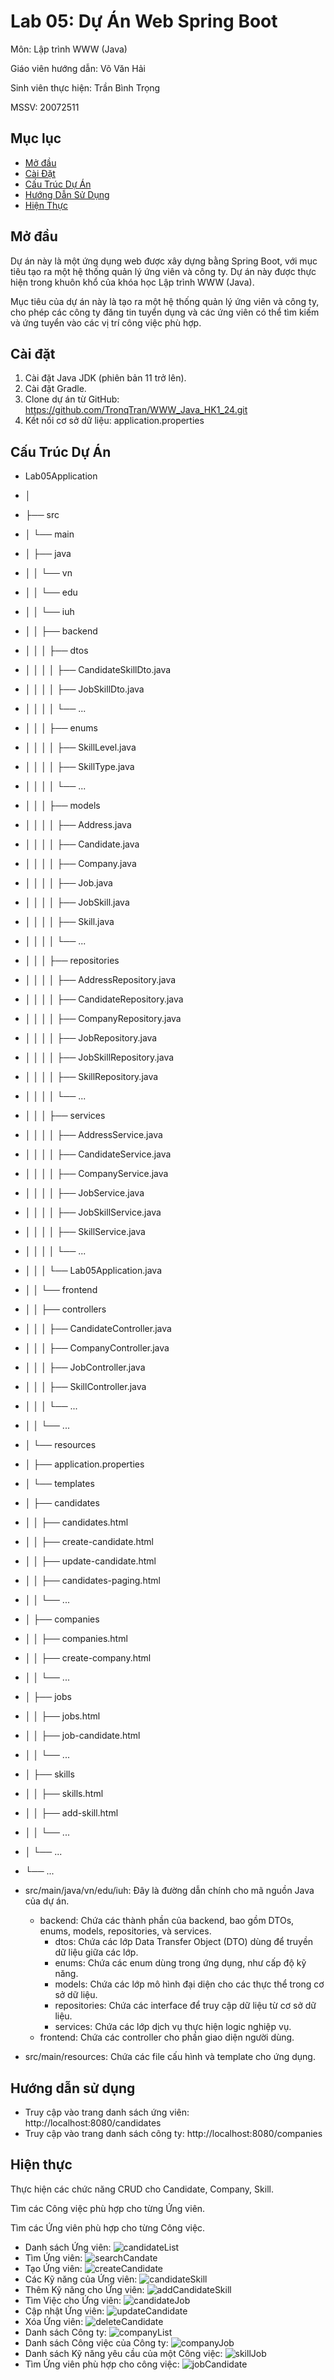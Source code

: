 # Lab 05: Dự Án Web Spring Boot

Môn: Lập trình WWW (Java)

Giáo viên hướng dẫn: Võ Văn Hải

Sinh viên thực hiện: Trần Bình Trọng

MSSV: 20072511

##  Mục lục

- [Mở đầu](#mở-đầu)
- [Cài Đặt](#cài-đặt)
- [Cấu Trúc Dự Án](#cấu-trúc-dự-án)
- [Hướng Dẫn Sử Dụng](#hướng-dẫn-sử-dụng)
- [Hiện Thực](#hiện-thực)


## Mở đầu

Dự án này là một ứng dụng web được xây dựng bằng Spring Boot, với mục tiêu tạo ra một 
hệ thống quản lý ứng viên và công ty. Dự án này được thực hiện trong khuôn khổ của khóa 
học Lập trình WWW (Java). 

Mục tiêu của dự án này là tạo ra một hệ thống quản lý ứng viên và công ty, cho phép các 
công ty đăng tin tuyển dụng và các ứng viên có thể tìm kiếm và ứng tuyển vào các vị trí 
công việc phù hợp. 

## Cài đặt

1. Cài đặt Java JDK (phiên bản 11 trở lên).
2. Cài đặt Gradle.
3. Clone dự án từ GitHub: https://github.com/TronqTran/WWW_Java_HK1_24.git
4. Kết nối cơ sở dữ liệu: application.properties

## Cấu Trúc Dự Án

- Lab05Application
- │
- ├── src
- │   └── main
- │       ├── java
- │       │   └── vn
- │       │       └── edu
- │       │           └── iuh
- │       │               ├── backend
- │       │               │   ├── dtos
- │       │               │   │   ├── CandidateSkillDto.java
- │       │               │   │   ├── JobSkillDto.java
- │       │               │   │   └── ...
- │       │               │   ├── enums
- │       │               │   │   ├── SkillLevel.java
- │       │               │   │   ├── SkillType.java
- │       │               │   │   └── ...
- │       │               │   ├── models
- │       │               │   │   ├── Address.java
- │       │               │   │   ├── Candidate.java
- │       │               │   │   ├── Company.java
- │       │               │   │   ├── Job.java
- │       │               │   │   ├── JobSkill.java
- │       │               │   │   ├── Skill.java
- │       │               │   │   └── ...
- │       │               │   ├── repositories
- │       │               │   │   ├── AddressRepository.java
- │       │               │   │   ├── CandidateRepository.java
- │       │               │   │   ├── CompanyRepository.java
- │       │               │   │   ├── JobRepository.java
- │       │               │   │   ├── JobSkillRepository.java
- │       │               │   │   ├── SkillRepository.java
- │       │               │   │   └── ...
- │       │               │   ├── services
- │       │               │   │   ├── AddressService.java
- │       │               │   │   ├── CandidateService.java
- │       │               │   │   ├── CompanyService.java
- │       │               │   │   ├── JobService.java
- │       │               │   │   ├── JobSkillService.java
- │       │               │   │   ├── SkillService.java
- │       │               │   │   └── ...
- │       │               │   └── Lab05Application.java
- │       │               └── frontend
- │       │                   ├── controllers
- │       │                   │   ├── CandidateController.java
- │       │                   │   ├── CompanyController.java
- │       │                   │   ├── JobController.java
- │       │                   │   ├── SkillController.java
- │       │                   │   └── ...
- │       │                   └── ...
- │       └── resources
- │           ├── application.properties
- │           └── templates
- │               ├── candidates
- │               │   ├── candidates.html
- │               │   ├── create-candidate.html
- │               │   ├── update-candidate.html
- │               │   ├── candidates-paging.html
- │               │   └── ...
- │               ├── companies
- │               │   ├── companies.html
- │               │   ├── create-company.html
- │               │   └── ...
- │               ├── jobs
- │               │   ├── jobs.html
- │               │   ├── job-candidate.html
- │               │   └── ...
- │               ├── skills
- │               │   ├── skills.html
- │               │   ├── add-skill.html
- │               │   └── ...
- │               └── ...
- └── ...

- src/main/java/vn/edu/iuh: Đây là đường dẫn chính cho mã nguồn Java của dự án.
    - backend: Chứa các thành phần của backend, bao gồm DTOs, enums, models, repositories, và services.
        - dtos: Chứa các lớp Data Transfer Object (DTO) dùng để truyền dữ liệu giữa các lớp.
        - enums: Chứa các enum dùng trong ứng dụng, như cấp độ kỹ năng.
        - models: Chứa các lớp mô hình đại diện cho các thực thể trong cơ sở dữ liệu.
        - repositories: Chứa các interface để truy cập dữ liệu từ cơ sở dữ liệu.
        - services: Chứa các lớp dịch vụ thực hiện logic nghiệp vụ.
    - frontend: Chứa các controller cho phần giao diện người dùng.
- src/main/resources: Chứa các file cấu hình và template cho ứng dụng.

## Hướng dẫn sử dụng

- Truy cập vào trang danh sách ứng viên: http://localhost:8080/candidates
- Truy cập vào trang danh sách công ty: http://localhost:8080/companies

## Hiện thực

Thực hiện các chức năng CRUD cho Candidate, Company, Skill.

Tìm các Công việc phù hợp cho từng Ứng viên.

Tìm các Ứng viên phù hợp cho từng Công việc.

- Danh sách Ứng viên: ![candidateList](./lib/img/candidateList.png)
- Tìm Ứng viên: ![searchCandate](./lib/img/searchCandidate.png)
- Tạo Ứng viên: ![createCandidate](./lib/img/createCandidate.png)
- Các Kỹ năng của Ứng viên: ![candidateSkill](./lib/img/candidateSkill.png)
- Thêm Kỹ năng cho Ứng viên: ![addCandidateSkill](./lib/img/addCandidateSkill.png)
- Tìm Việc cho Ứng viên: ![candidateJob](./lib/img/candidateJob.png)
- Cập nhật Ứng viên: ![updateCandidate](./lib/img/udateCandidate.png)
- Xóa Ứng viên: ![deleteCandidate](./lib/img/deleteCandidate.png)
- Danh sách Công ty: ![companyList](./lib/img/companyList.png)
- Danh sách Công việc của Công ty: ![companyJob](./lib/img/companyJob.png)
- Danh sách Kỹ năng yêu cầu của một Công việc: ![skillJob](./lib/img/skillJob.png)
- Tìm Ứng viên phù hợp cho công việc: ![jobCandidate](./lib/img/jobCandidate.png)